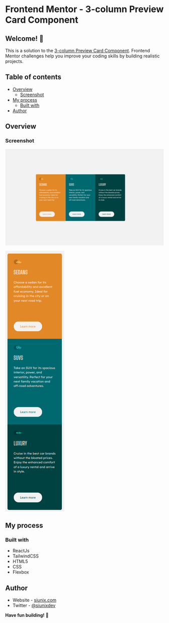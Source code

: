 # Frontend Mentor - 3-column Preview Card Component

## Welcome! 👋

This is a solution to the [3-column Preview Card Component](https://www.frontendmentor.io/challenges/3column-preview-card-component-pH92eAR2-). Frontend Mentor challenges help you improve your coding skills by building realistic projects.

## Table of contents

- [Overview](#overview)
  - [Screenshot](#screenshot)
- [My process](#my-process)
  - [Built with](#built-with)
- [Author](#author)

## Overview

### Screenshot

![Screenshot](sc/1.png)

![Screenshot](sc/2.png)

## My process

### Built with

- ReactJs
- TailwindCSS
- HTML5
- CSS
- Flexbox

## Author

- Website - [siunix.com](https://www.siunix.com)
- Twitter - [@siunixdev](https://twitter.com/siunixdev)

**Have fun building!** 🚀